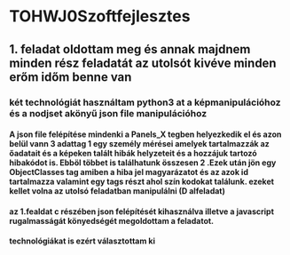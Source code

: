 # TOHWJ0Szoftfejlesztes

## 1. feladat oldottam meg és annak majdnem minden rész feladatát az utolsót kivéve minden erőm időm benne van
### két technológiát használtam python3 at a képmanipulációhoz és a nodjset akönyű json file manipulációhoz

#### A json file felépítése mindenki a Panels_X tegben helyezkedik el és azon belül vann 3 adattag 1 egy személy mérései amelyek tartalmazzák az őadatait és a képeken talált hibák helyzeteit és a hozzájuk tartozó hibakódot is. Ebböl többet is találhatunk összesen 2 .Ezek után jön egy ObjectClasses tag amiben a hiba jel magyarázatot és az azok id tartalmazza valamint egy tags részt ahol szín kodokat találunk. ezeket kellet volna az utolsó feladatban manipulálni (D alfeladat)
#### az 1.fealdat c részében json felépítését kihasználva illetve a javascript rugalmasságát könyedségét megoldottam a feladatot.
#### technológiákat is ezért választottam ki
